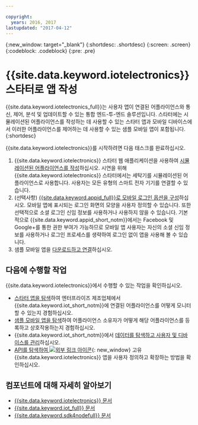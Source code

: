 ```yaml
---

copyright:
  years: 2016, 2017
lastupdated: "2017-04-12"
---
```


<!-- Common attributes used in the template are defined as follows: -->
{:new_window: target="\_blank"}
{:shortdesc: .shortdesc}
{:screen: .screen}
{:codeblock: .codeblock}
{:pre: .pre}

<!-- Note to writers - index.md and iot4egettingstarted.md are (almost) duplicates and a change to one should be made to both. index.md appears within the product app as the getting started page. iot4egettingstarted.md appears as the top level topic in the docs toc. -->

# {{site.data.keyword.iotelectronics}} 스타터로 앱 작성

{{site.data.keyword.iotelectronics_full}}는 사용자 앱이 연결된 어플라이언스와 통신, 제어, 분석 및 업데이트할 수 있는 통합 엔드-투-엔드 솔루션입니다. 스타터에는 시뮬레이션된 어플라이언스를 작성하는 데 사용할 수 있는 스타터 앱과 모바일 디바이스에서 이러한 어플라이언스를 제어하는 데 사용할 수 있는 샘플 모바일 앱이 포함됩니다.
{:shortdesc}

{{site.data.keyword.iotelectronics}}를 시작하려면 다음 태스크를 완료하십시오. 

1. {{site.data.keyword.iotelectronics}} 스타터 웹 애플리케이션을 사용하여 [시뮬레이션된 어플라이언스를 작성](https://console.ng.bluemix.net/docs/starters/IotElectronics/iot4ecreatingappliances.html)하십시오. 시연을 위해 {{site.data.keyword.iotelectronics}} 스타터에서는 세탁기를 시뮬레이션된 어플라이언스로 사용합니다. 사용자는 모든 유형의 스마트 전자 기기를 연결할 수 있습니다. 
2. (선택사항) [{{site.data.keyword.appid_full}}로 모바일 로그인 옵션을 구성](https://console.ng.bluemix.net/docs/services/appid/index.html)하십시오. 모바일 앱에 표시되는 로그인 화면의 모양을 사용자 정의할 수 있습니다. 또한 선택적으로 소셜 로그인 신임 정보를 사용하거나 사용하지 않을 수 있습니다. 기본적으로 {{site.data.keyword.appid_short_notm}}에서는 Facebook 및 Google+를 통한 권한 부여가 가능하므로 모바일 앱 사용자는 자신의 소셜 신임 정보를 사용하거나 로그인 프로세스를 생략하여 로그인 없이 앱을 사용해 볼 수 있습니다. 
3. 샘플 모바일 앱을 [다운로드하고 연결](https://console.ng.bluemix.net/docs/starters/IotElectronics/iotelectronics_config_mobile.html)하십시오. 


## 다음에 수행할 작업
{{site.data.keyword.iotelectronics}}에서 수행할 수 있는 작업을 확인하십시오. 

- [스타터 앱을 탐색](https://console.ng.bluemix.net/docs/starters/IotElectronics/iot4ecreatingappliances.html)하여 엔터프라이즈 제조업체에서 {{site.data.keyword.iot_short_notm}}에 연결된 어플라이언스를 어떻게 모니터할 수 있는지 경험하십시오. 
- [샘플 모바일 앱을 탐색](https://console.ng.bluemix.net/docs/starters/IotElectronics/iotelectronics_config_mobile.html)하여 어플라이언스 소유자가 어떻게 해당 어플라이언스를 등록하고 상호작용하는지 경험하십시오. 
- {{site.data.keyword.iot_short_notm}}에서 [데이터를 탐색하고 사용자 및 디바이스를 관리](iotelectronics_dashboard.html)하십시오.
- [API를 탐색하여 ![외부 링크 아이콘](../../icons/launch-glyph.svg)](http://ibmiotforelectronics.mybluemix.net/public/iot4eregistrationapi.html){: new_window} 고유 {{site.data.keyword.iotelectronics}} 앱을 사용자 정의하고 확장하는 방법을 확인하십시오.

## 컴포넌트에 대해 자세히 알아보기
- [{{site.data.keyword.iotelectronics}} 문서](iotelectronics_overview.html)
- [{{site.data.keyword.iot_full}} 문서](https://console.ng.bluemix.net/docs/services/IoT/index.html)
- [{{site.data.keyword.sdk4nodefull}} 문서](https://console.ng.bluemix.net/docs/runtimes/nodejs/index.html#nodejs_runtime)
